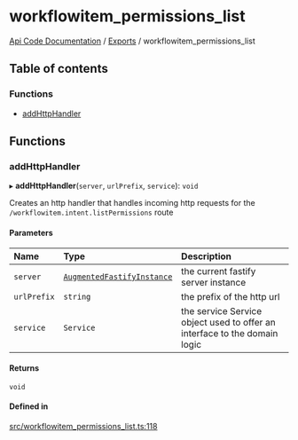 # workflowitem\_permissions\_list
[Api Code Documentation](../README.md) / [Exports](../modules.md) / workflowitem\_permissions\_list

## Table of contents

### Functions

- [addHttpHandler](workflowitem_permissions_list.md#addhttphandler)

## Functions

### addHttpHandler

▸ **addHttpHandler**(`server`, `urlPrefix`, `service`): `void`

Creates an http handler that handles incoming http requests for the `/workflowitem.intent.listPermissions` route

#### Parameters

| Name | Type | Description |
| :------ | :------ | :------ |
| `server` | [`AugmentedFastifyInstance`](../interfaces/types.AugmentedFastifyInstance.md) | the current fastify server instance |
| `urlPrefix` | `string` | the prefix of the http url |
| `service` | `Service` | the service Service object used to offer an interface to the domain logic |

#### Returns

`void`

#### Defined in

[src/workflowitem_permissions_list.ts:118](https://github.com/openkfw/TruBudget/blob/c993c60c/api/src/workflowitem_permissions_list.ts#L118)
